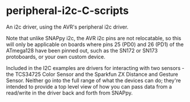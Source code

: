 # peripheral-i2c-C-scripts
An i2c driver, using the AVR's peripheral i2c driver.  

Note that unlike SNAPpy i2c, the AVR i2c pins are not relocatable, so this will only be applicable on boards where pins 25 (PD0) and 26 (PD1) of the ATmega128 have been pinned out, such as the SN172 or SN173 protoboards, or your own custom device.  

Included in the I2C examples are drivers for interacting with two sensors - the TCS34725 Color Sensor and the Sparkfun ZX Distance and Gesture Sensor.  Neither go into the full range of what the devices can do; they're intended to provide a top level view of how you can pass data from a read/write in the driver back and forth from SNAPpy.
